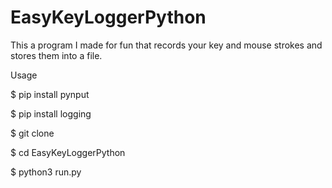 # EasyKeyLoggerPython
This a program I made for fun that records your key and mouse strokes and stores them into a file.



Usage 

$ pip install pynput

$ pip install logging

$ git clone 

$ cd EasyKeyLoggerPython

$ python3 run.py
